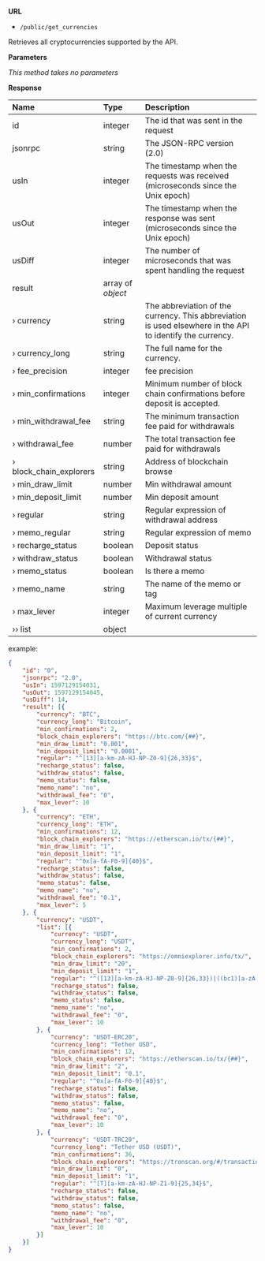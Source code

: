 **URL** 

- `/public/get_currencies`

Retrieves all cryptocurrencies supported by the API.



**Parameters** 

*This method takes no parameters*

**Response**

| Name                    | Type              | Description                                                  |
| :---------------------- | :---------------- | :----------------------------------------------------------- |
| id                      | integer           | The id that was sent in the request                          |
| jsonrpc                 | string            | The JSON-RPC version (2.0)                                   |
| usIn                    | integer           | The timestamp when the requests was received (microseconds since the Unix epoch)                                                    |
| usOut                   | integer           | The timestamp when the response was sent (microseconds since the Unix epoch)                                                   |
| usDiff                  | integer           | The number of microseconds that was spent handling the request                                                         |
| result                  | array of *object* |                                                              |
| › currency              | string            | The abbreviation of the currency. This abbreviation is used elsewhere in the API to identify the currency. |
| › currency_long         | string            | The full name for the currency.                              |
| › fee_precision         | integer           | fee precision                                                |
| › min_confirmations     | integer           | Minimum number of block chain confirmations before deposit is accepted. |
| › min_withdrawal_fee    | string            | The minimum transaction fee paid for withdrawals             |
| › withdrawal_fee        | number            | The total transaction fee paid for withdrawals               |
| › block_chain_explorers | string            | Address of blockchain browse            |
| › min_draw_limit        | number            | Min withdrawal amount            |
| › min_deposit_limit     | number            | Min deposit amount           |
| › regular               | string            | Regular expression of withdrawal address            |
| › memo_regular          | string            | Regular expression of memo            |
| › recharge_status       | boolean           | Deposit status            |
| › withdraw_status       | boolean           | Withdrawal status            |
| › memo_status           | boolean           | Is there a memo            |
| › memo_name             | string            | The name of the memo or tag            |
| › max_lever             | integer           | Maximum leverage multiple of current currency            |
| ›› list                 | object            |             |

example:

```json
{
	"id": "0",
	"jsonrpc": "2.0",
	"usIn": 1597129154031,
	"usOut": 1597129154045,
	"usDiff": 14,
	"result": [{
		"currency": "BTC",
		"currency_long": "Bitcoin",
		"min_confirmations": 2,
		"block_chain_explorers": "https://btc.com/{##}",
		"min_draw_limit": "0.001",
		"min_deposit_limit": "0.0001",
		"regular": "^[13][a-km-zA-HJ-NP-Z0-9]{26,33}$",
		"recharge_status": false,
		"withdraw_status": false,
		"memo_status": false,
		"memo_name": "no",
		"withdrawal_fee": "0",
		"max_lever": 10
	}, {
		"currency": "ETH",
		"currency_long": "ETH",
		"min_confirmations": 12,
		"block_chain_explorers": "https://etherscan.io/tx/{##}",
		"min_draw_limit": "1",
		"min_deposit_limit": "1",
		"regular": "^0x[a-fA-F0-9]{40}$",
		"recharge_status": false,
		"withdraw_status": false,
		"memo_status": false,
		"memo_name": "no",
		"withdrawal_fee": "0.1",
		"max_lever": 5
	}, {
		"currency": "USDT",
		"list": [{
			"currency": "USDT",
			"currency_long": "USDT",
			"min_confirmations": 2,
			"block_chain_explorers": "https://omniexplorer.info/tx/",
			"min_draw_limit": "20",
			"min_deposit_limit": "1",
			"regular": "^([13][a-km-zA-HJ-NP-Z0-9]{26,33})|((bc1)[a-zA-HJ-NP-Z0-9]{25,39})$",
			"recharge_status": false,
			"withdraw_status": false,
			"memo_status": false,
			"memo_name": "no",
			"withdrawal_fee": "0",
			"max_lever": 10
		}, {
			"currency": "USDT-ERC20",
			"currency_long": "Tether USD",
			"min_confirmations": 12,
			"block_chain_explorers": "https://etherscan.io/tx/{##}",
			"min_draw_limit": "2",
			"min_deposit_limit": "0.1",
			"regular": "^0x[a-fA-F0-9]{40}$",
			"recharge_status": false,
			"withdraw_status": false,
			"memo_status": false,
			"memo_name": "no",
			"withdrawal_fee": "0",
			"max_lever": 10
		}, {
			"currency": "USDT-TRC20",
			"currency_long": "Tether USD (USDT)",
			"min_confirmations": 36,
			"block_chain_explorers": "https://tronscan.org/#/transaction/{##}",
			"min_draw_limit": "0",
			"min_deposit_limit": "1",
			"regular": "^[T][a-km-zA-HJ-NP-Z1-9]{25,34}$",
			"recharge_status": false,
			"withdraw_status": false,
			"memo_status": false,
			"memo_name": "no",
			"withdrawal_fee": "0",
			"max_lever": 10
		}]
	}]
}
```






